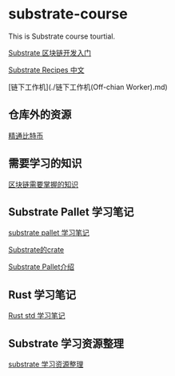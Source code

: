# substrate-course
This is Substrate course tourtial.

[Substrate 区块链开发入门](./substrate-note.md)

[Substrate Recipes 中文	](./substrate-recipes/README.md)

[链下工作机](./链下工作机(Off-chian Worker).md)

## 仓库外的资源

[精通比特币](https://book.8btc.com/books/1/master_bitcoin/_book/)

## 需要学习的知识

[区块链需要掌握的知识](./blockchain-require.md)

## Substrate Pallet 学习笔记

[substrate pallet 学习笔记](./Note.md)

[Substrate的crate](./substrate-crate.md)

[Substrate Pallet介绍](./substrate-pallets.md)

## Rust 学习笔记

[Rust std 学习笔记](./rust-std-node.md)

## Substrate 学习资源整理

[substrate 学习资源整理](./substrate-tourtials.md)

